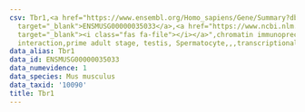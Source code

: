```yaml
---
csv: Tbr1,<a href="https://www.ensembl.org/Homo_sapiens/Gene/Summary?db=core;g=ENSMUSG00000035033"
  target="_blank">ENSMUSG00000035033</a>,<a href="https://www.ncbi.nlm.nih.gov/pubmed/25450459"
  target="_blank"><i class="fas fa-file"></i></a>",chromatin immunoprecipitation assay,direct
  interaction,prime adult stage, testis, Spermatocyte,,,transcriptional regulation,
data_alias: Tbr1
data_id: ENSMUSG00000035033
data_numevidence: 1
data_species: Mus musculus
data_taxid: '10090'
title: Tbr1
---
```


